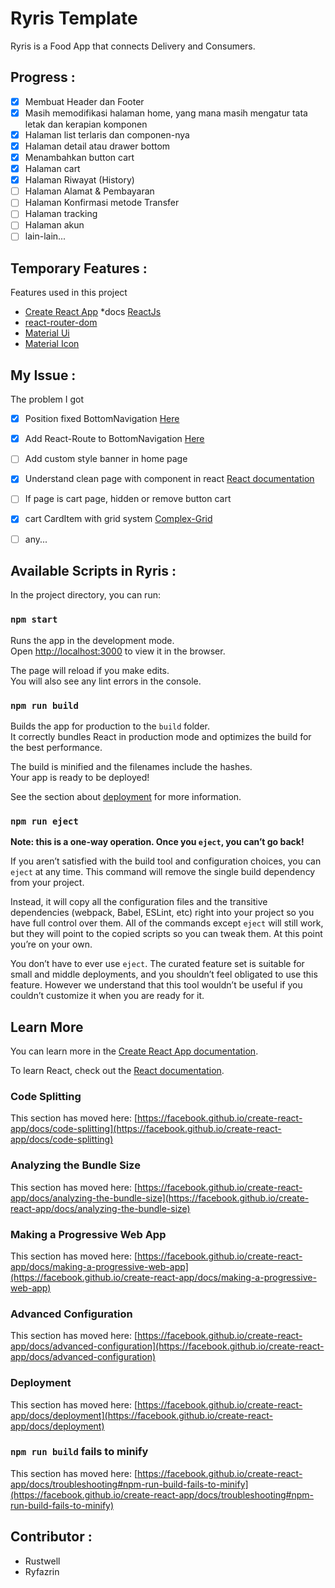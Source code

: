 # Ryris Template

Ryris is a Food App that connects Delivery and Consumers.

## Progress :

- [x] Membuat Header dan Footer
- [x] Masih memodifikasi halaman home, yang mana masih mengatur tata letak dan kerapian komponen
- [x] Halaman list terlaris dan componen-nya
- [x] Halaman detail atau drawer bottom
- [x] Menambahkan button cart
- [x] Halaman cart
- [x] Halaman Riwayat (History)
- [ ] Halaman Alamat & Pembayaran
- [ ] Halaman Konfirmasi metode Transfer
- [ ] Halaman tracking
- [ ] Halaman akun
- [ ] lain-lain...

## Temporary Features :

Features used in this project
* [Create React App](https://create-react-app.dev/) *docs [ReactJs](https://reactjs.org/)
* [react-router-dom](https://reactrouter.com/web/guides/quick-start)
* [Material Ui](https://material-ui.com/)
* [Material Icon](https://fonts.google.com/icons?selected=Material+Icons)

## My Issue :

The problem I got
- [x] Position fixed BottomNavigation [Here](https://stackoverflow.com/questions/49145960/material-ui-bottomnavigation-is-not-sticky-by-default)
- [x] Add React-Route to BottomNavigation [Here](https://stackoverflow.com/questions/48443772/react-material-ui-bottomnavigation-component-routing-issue/51255699)
- [ ] Add custom style banner in home page
- [x] Understand clean page with component in react [React documentation](https://reactjs.org/)
- [ ] If page is cart page, hidden or remove button cart
- [x] cart CardItem with grid system [Complex-Grid](https://material-ui.com/components/grid/#complex-grid)
- [ ] any...


## Available Scripts in Ryris :

In the project directory, you can run:

### `npm start`

Runs the app in the development mode.\
Open [http://localhost:3000](http://localhost:3000) to view it in the browser.

The page will reload if you make edits.\
You will also see any lint errors in the console.

### `npm run build`

Builds the app for production to the `build` folder.\
It correctly bundles React in production mode and optimizes the build for the best performance.

The build is minified and the filenames include the hashes.\
Your app is ready to be deployed!

See the section about [deployment](https://facebook.github.io/create-react-app/docs/deployment) for more information.

### `npm run eject`

**Note: this is a one-way operation. Once you `eject`, you can’t go back!**

If you aren’t satisfied with the build tool and configuration choices, you can `eject` at any time. This command will remove the single build dependency from your project.

Instead, it will copy all the configuration files and the transitive dependencies (webpack, Babel, ESLint, etc) right into your project so you have full control over them. All of the commands except `eject` will still work, but they will point to the copied scripts so you can tweak them. At this point you’re on your own.

You don’t have to ever use `eject`. The curated feature set is suitable for small and middle deployments, and you shouldn’t feel obligated to use this feature. However we understand that this tool wouldn’t be useful if you couldn’t customize it when you are ready for it.

## Learn More

You can learn more in the [Create React App documentation](https://facebook.github.io/create-react-app/docs/getting-started).

To learn React, check out the [React documentation](https://reactjs.org/).

### Code Splitting

This section has moved here: [https://facebook.github.io/create-react-app/docs/code-splitting](https://facebook.github.io/create-react-app/docs/code-splitting)

### Analyzing the Bundle Size

This section has moved here: [https://facebook.github.io/create-react-app/docs/analyzing-the-bundle-size](https://facebook.github.io/create-react-app/docs/analyzing-the-bundle-size)

### Making a Progressive Web App

This section has moved here: [https://facebook.github.io/create-react-app/docs/making-a-progressive-web-app](https://facebook.github.io/create-react-app/docs/making-a-progressive-web-app)

### Advanced Configuration

This section has moved here: [https://facebook.github.io/create-react-app/docs/advanced-configuration](https://facebook.github.io/create-react-app/docs/advanced-configuration)

### Deployment

This section has moved here: [https://facebook.github.io/create-react-app/docs/deployment](https://facebook.github.io/create-react-app/docs/deployment)

### `npm run build` fails to minify

This section has moved here: [https://facebook.github.io/create-react-app/docs/troubleshooting#npm-run-build-fails-to-minify](https://facebook.github.io/create-react-app/docs/troubleshooting#npm-run-build-fails-to-minify)

## Contributor :
- Rustwell
- Ryfazrin
